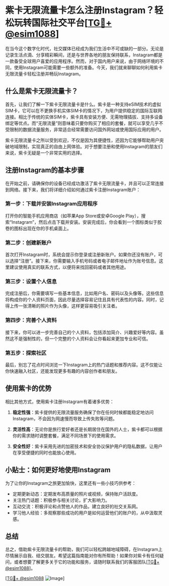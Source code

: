 # 紫卡无限流量卡怎么注册Instagram？轻松玩转国际社交平台[[TG💪+ @esim1088](https://t.me/s/esim1088)]

在当今这个数字化时代，社交媒体已经成为我们生活中不可或缺的一部分。无论是记录生活点滴、分享精彩瞬间，还是与世界各地的朋友保持联系，Instagram都是一款备受全球用户喜爱的应用程序。然而，对于国内用户来说，由于网络环境的不同，使用Instagram可能需要一些额外的准备。今天，我们就来聊聊如何利用紫卡无限流量卡轻松注册并畅玩Instagram。

## 什么是紫卡无限流量卡？

首先，让我们了解一下紫卡无限流量卡是什么。紫卡是一种支持eSIM技术的虚拟SIM卡，它可以在不更换手机实体SIM卡的情况下，为用户提供稳定的国际互联网连接。相比于传统的实体SIM卡，紫卡具有安装方便、无需物理插拔、支持多设备绑定等优点。而“无限流量”则意味着只要你购买了相应的套餐，就可以享受几乎不受限制的数据流量服务，非常适合经常需要访问国外网站或使用国际应用的用户。

紫卡无限流量卡之所以受到欢迎，不仅是因为其便捷性，还因为它能够帮助用户突破地域限制，实现真正的自由上网体验。对于想要注册和使用Instagram的朋友们来说，紫卡无疑是一个非常实用的选择。

## 注册Instagram的基本步骤

在开始之前，请确保你的设备已经成功激活了紫卡无限流量卡，并且可以正常连接到网络。接下来，我们将详细介绍如何通过紫卡注册Instagram账户：

### 第一步：下载并安装Instagram应用程序

打开你的智能手机应用商店（如苹果App Store或安卓Google Play），搜索“Instagram”，然后点击下载并安装。安装完成后，你会看到一个图标类似于胶卷的图标出现在你的手机桌面上。

### 第二步：创建新账户

首次打开Instagram时，系统会提示你登录或注册新账户。如果你还没有账户，可以选择“注册”。接下来，你需要输入手机号码或者电子邮件地址作为账号信息。这里建议使用真实的联系方式，以便将来找回密码或者其他用途。

### 第三步：设置个人信息

完成注册后，你需要填写一些基本信息，比如用户名、密码以及头像等。这些信息将构成你的个人资料页面，因此尽量选择容易记住且具有代表性的内容。同时，记得上传一张清晰的照片作为头像，这样更容易吸引关注者。

### 第四步：完善个人资料

接下来，你可以进一步完善自己的个人资料，包括添加简介、兴趣爱好等内容。虽然这不是强制性的，但一个完整的个人资料会让你看起来更加专业和可信。

### 第五步：探索社区

最后，别忘了花点时间浏览一下Instagram上的热门话题和推荐内容。这不仅能让你快速融入社区，还能发现更多有趣的内容创作者和朋友。

## 使用紫卡的优势

相比其他方式，使用紫卡注册Instagram有着诸多优势：

1. **稳定性强**：紫卡提供的无限流量服务确保了你在任何时候都能稳定地访问Instagram，不会因为网速慢而导致上传失败等问题。
   
2. **灵活性高**：无论你是旅行爱好者还是长期居住在国外的人士，紫卡都可以根据你的需求随时调整套餐，满足不同场景下的使用需求。

3. **安全性好**：紫卡采用先进的加密技术和安全协议保护用户的隐私数据，让用户在享受便捷的同时也能放心使用。

## 小贴士：如何更好地使用Instagram

为了让你的Instagram之旅更加愉快，这里还有一些小技巧供参考：

- 定期更新动态：定期发布高质量的照片或视频，保持账户活跃度。
- 关注热门话题：积极参与相关讨论，扩大影响力。
- 互动交流：积极评论和点赞他人的作品，建立良好的社交关系网。
- 学习他人经验：多观察那些成功的用户是如何运营他们的账户的，从中汲取灵感。

## 总结

总之，借助紫卡无限流量卡的帮助，我们可以轻松跨越地域障碍，在Instagram上尽情展示自我、结交朋友。希望这篇指南能对你有所帮助！如果你对紫卡有任何疑问，或者想要了解更多关于它的功能和服务，请随时联系我们的客服团队[[TG💪+ @esim1088](https://t.me/s/esim1088)]。

[[TG💪+ @esim1088](https://t.me/s/esim1088) ![Image](https://i.postimg.cc/4NQfJmqS/Snipaste-2025-05-13-00-14-12.png)]